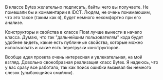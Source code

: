 В классе Bytes желательно подписать, байты чего вы получаете. Не помешали бы и комментарии в IDCT. Людям, не очень понимаюшим, что это такое (таким как я), будет немного некомфортно при его анализе. 

Конструкторы и свойства в классе Float лучше вынести в начало класса. Думаю, что так "дальнейшим пользователям" кода будет удобнее видеть, какие есть публичные свойства, которые можно использовать и какие есть перегрузки конструкторов.

Вообще идея проекта очень интересная и увлекательная, на мой взгляд. Довольно своеобразная реализация класс Bytes. Я надеюсь, что у вас сразу все работало, так как поиск ошибки вызывал бы немного слезок (улыбающийся смайлик).